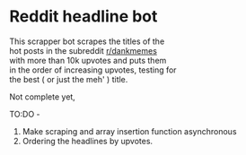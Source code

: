 # Reddit headline bot

This scrapper bot scrapes the titles of the<br> hot posts in the subreddit <a href = "https://www.reddit.com/r/dankmemes/">r/dankmemes </a> <br>with more than 10k upvotes and puts them <br>in the order of increasing upvotes, testing for<br> the best ( or just the meh' ) title. 

Not complete yet,

TO:DO - 

1) Make scraping and array insertion function asynchronous 
2) Ordering the headlines by upvotes.
